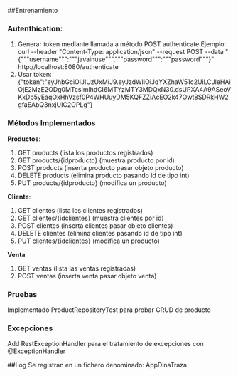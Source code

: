 ##Entrenamiento

### Autenthication:
1. Generar token mediante llamada a método POST authenticate
Ejemplo: curl --header "Content-Type: application/json"   --request POST   --data "{"""username""":"""javainuse""","""password""":"""password"""}"   http://localhost:8080/authenticate
2. Usar token:
   {"token":"eyJhbGciOiJIUzUxMiJ9.eyJzdWIiOiJqYXZhaW51c2UiLCJleHAiOjE2MzE2ODg0MTcsImlhdCI6MTYzMTY3MDQxN30.dsUPXA4A9ASeoVKxDb5yEaqOxHhVzsf0P4WHUuyDM5KQFZZiAcEO2k47Owt8SDRkHW2gfaEAbQ3nxjUIC2OPLg"}

### Métodos Implementados
 **Productos**:
1. GET products (lista los productos registrados)
2. GET products/{idproducto} (muestra producto por id)
3. POST products (inserta producto pasar objeto producto)
4. DELETE products (elimina producto pasando id de tipo int)
5. PUT products/{idproducto} (modifica un producto)


**Cliente**:
1. GET clientes (lista los clientes registrados)
2. GET clientes/{idclientes} (muestra clientes por id)
3. POST clientes (inserta clientes pasar objeto clientes)
4. DELETE clientes (elimina clientes pasando id de tipo int)
5. PUT clientes/{idclientes} (modifica un producto)

**Venta**
1. GET ventas (lista las ventas registradas)
2. POST ventas (inserta venta pasar objeto venta)

### Pruebas
Implementado ProductRepositoryTest para probar CRUD de producto

### Excepciones
Add RestExceptionHandler para el tratamiento de excepciones con @ExceptionHandler

##Log
Se registran en un fichero denominado: AppDinaTraza

